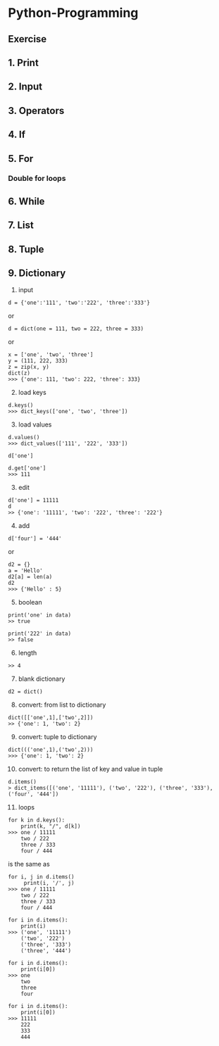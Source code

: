 # Python-Programming



## Exercise

## 1. Print
## 2. Input
## 3. Operators
## 4. If
## 5. For
### Double for loops
## 6. While
## 7. List
## 8. Tuple
## 9. Dictionary
1. input  
```
d = {'one':'111', 'two':'222', 'three':'333'}
```
or
```
d = dict(one = 111, two = 222, three = 333)
```
or
```
x = ['one', 'two', 'three']
y = (111, 222, 333)
z = zip(x, y)
dict(z)
>>> {'one': 111, 'two': 222, 'three': 333}
```

2. load keys

```
d.keys()
>>> dict_keys(['one', 'two', 'three'])
```

3. load values
```
d.values()
>>> dict_values(['111', '222', '333'])
```

```
d['one']
```

```
d.get['one']
>>> 111
```

3. edit  
```
d['one'] = 11111
d
>> {'one': '11111', 'two': '222', 'three': '222'}  
```
4. add
```
d['four'] = '444'
```
or
```
d2 = {}
a = 'Hello'
d2[a] = len(a)
d2
>>> {'Hello' : 5}
```
5. boolean  
```
print('one' in data)
>> true

print('222' in data)
>> false  
```
6. length  
```len(data)
>> 4  
```
7. blank dictionary
```
d2 = dict()
```
8. convert: from list to dictionary
```
dict([['one',1],['two',2]])
>> {'one': 1, 'two': 2}
```
9. convert: tuple to dictionary
```
dict((('one',1),('two',2)))
>>> {'one': 1, 'two': 2}
```
10. convert: to return the list of key and value in tuple
```
d.items()
> dict_items([('one', '11111'), ('two', '222'), ('three', '333'), ('four', '444'])

```
11. loops

```
for k in d.keys():
    print(k, "/", d[k])
>>> one / 11111
    two / 222
    three / 333
    four / 444
```
is the same as
```
for i, j in d.items()
     print(i, '/', j)
>>> one / 11111
    two / 222
    three / 333
    four / 444
```

```
for i in d.items():
    print(i)
>>> ('one', '11111')
    ('two', '222')
    ('three', '333')
    ('three', '444')
```
```
for i in d.items():
    print(i[0])
>>> one
    two
    three
    four
```

```
for i in d.items():
    print(i[0])
>>> 11111
    222
    333
    444
```

